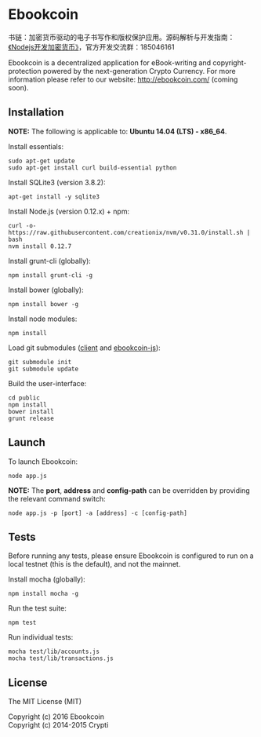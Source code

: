 # Ebookcoin

书链：加密货币驱动的电子书写作和版权保护应用。源码解析与开发指南：[《Nodejs开发加密货币》][]，官方开发交流群：185046161

Ebookcoin is a decentralized application for eBook-writing and copyright-protection powered by the next-generation Crypto Currency. For more information please refer to our website: http://ebookcoin.com/ (coming soon).

## Installation

**NOTE:** The following is applicable to: **Ubuntu 14.04 (LTS) - x86_64**.

Install essentials:

```
sudo apt-get update
sudo apt-get install curl build-essential python
```

Install SQLite3 (version 3.8.2):

```
apt-get install -y sqlite3
```

Install Node.js (version 0.12.x) + npm:

```
curl -o- https://raw.githubusercontent.com/creationix/nvm/v0.31.0/install.sh | bash
nvm install 0.12.7
```

Install grunt-cli (globally):

```
npm install grunt-cli -g
```

Install bower (globally):

```
npm install bower -g
```

Install node modules:

```
npm install
```

Load git submodules ([client](https://github.com/Ebookcoin/client) and [ebookcoin-js](https://github.com/Ebookcoin/ebookcoin-js)):

```
git submodule init
git submodule update
```

Build the user-interface:

```
cd public
npm install
bower install
grunt release
```

## Launch

To launch Ebookcoin:

```
node app.js
```

**NOTE:** The **port**, **address** and **config-path** can be overridden by providing the relevant command switch:

```
node app.js -p [port] -a [address] -c [config-path]
```

## Tests

Before running any tests, please ensure Ebookcoin is configured to run on a local testnet (this is the default), and not the mainnet.

Install mocha (globally):

```
npm install mocha -g
```

Run the test suite:

```
npm test
```

Run individual tests:

```
mocha test/lib/accounts.js
mocha test/lib/transactions.js
```

## License

The MIT License (MIT)  

Copyright (c) 2016 Ebookcoin  
Copyright (c) 2014-2015 Crypti  


[《Nodejs开发加密货币》]: http://book.btcnodejs.com
